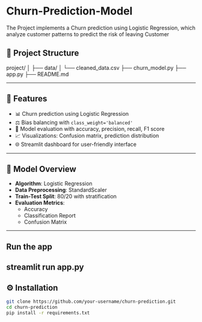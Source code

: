 # Churn-Prediction-Model
The Project implements a Churn prediction using Logistic Regression, which analyze customer patterns to predict the risk of leaving Customer
## 📂 Project Structure
project/ │ ├── data/ │   └── cleaned_data.csv ├── churn_model.py ├── app.py ├── README.md

---

## 🚀 Features

- 📊 Churn prediction using Logistic Regression
- ⚖️ Bias balancing with `class_weight='balanced'`
- 🧮 Model evaluation with accuracy, precision, recall, F1 score
- 📈 Visualizations: Confusion matrix, prediction distribution
- 🌐 Streamlit dashboard for user-friendly interface

---

## 🧠 Model Overview

- **Algorithm**: Logistic Regression  
- **Data Preprocessing**: StandardScaler  
- **Train-Test Split**: 80/20 with stratification  
- **Evaluation Metrics**:
  - Accuracy
  - Classification Report
  - Confusion Matrix

---
## Run the app
streamlit run app.py
---


## ⚙️ Installation

```bash
git clone https://github.com/your-username/churn-prediction.git
cd churn-prediction
pip install -r requirements.txt


